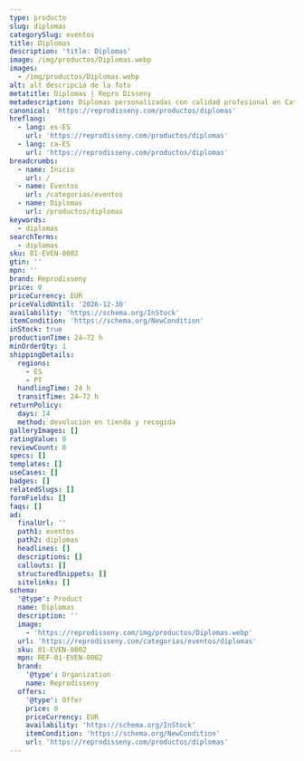 ```yaml
---
type: producto
slug: diplomas
categorySlug: eventos
title: Diplomas
description: 'title: Diplomas'
image: /img/productos/Diplomas.webp
images:
  - /img/productos/Diplomas.webp
alt: alt descripció de la foto
metatitle: Diplomas | Repro Disseny
metadescription: Diplomas personalizadas con calidad profesional en Cataluña.
canonical: 'https://reprodisseny.com/productos/diplomas'
hreflang:
  - lang: es-ES
    url: 'https://reprodisseny.com/productos/diplomas'
  - lang: ca-ES
    url: 'https://reprodisseny.com/productos/diplomas'
breadcrumbs:
  - name: Inicio
    url: /
  - name: Eventos
    url: /categorias/eventos
  - name: Diplomas
    url: /productos/diplomas
keywords:
  - diplomas
searchTerms:
  - diplomas
sku: 01-EVEN-0002
gtin: ''
mpn: ''
brand: Reprodisseny
price: 0
priceCurrency: EUR
priceValidUntil: '2026-12-30'
availability: 'https://schema.org/InStock'
itemCondition: 'https://schema.org/NewCondition'
inStock: true
productionTime: 24–72 h
minOrderQty: 1
shippingDetails:
  regions:
    - ES
    - PT
  handlingTime: 24 h
  transitTime: 24–72 h
returnPolicy:
  days: 14
  method: devolución en tienda y recogida
galleryImages: []
ratingValue: 0
reviewCount: 0
specs: []
templates: []
useCases: []
badges: []
relatedSlugs: []
formFields: []
faqs: []
ad:
  finalUrl: ''
  path1: eventos
  path2: diplomas
  headlines: []
  descriptions: []
  callouts: []
  structuredSnippets: []
  sitelinks: []
schema:
  '@type': Product
  name: Diplomas
  description: ''
  image:
    - 'https://reprodisseny.com/img/productos/Diplomas.webp'
  url: 'https://reprodisseny.com/categorias/eventos/diplomas'
  sku: 01-EVEN-0002
  mpn: REF-01-EVEN-0002
  brand:
    '@type': Organization
    name: Reprodisseny
  offers:
    '@type': Offer
    price: 0
    priceCurrency: EUR
    availability: 'https://schema.org/InStock'
    itemCondition: 'https://schema.org/NewCondition'
    url: 'https://reprodisseny.com/productos/diplomas'
---
```


